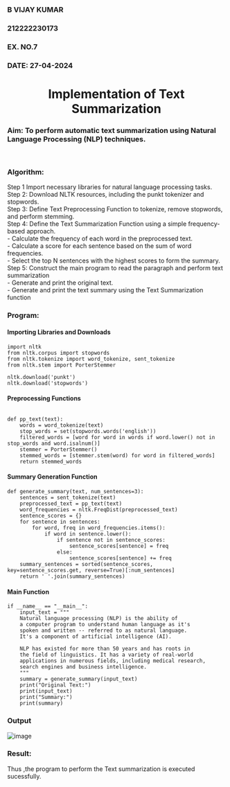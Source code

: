 <H3>B VIJAY KUMAR</H3>
<H3>212222230173</H3>
<H3>EX. NO.7</H3>
<H3>DATE: 27-04-2024</H3>
<H1 ALIGN =CENTER>Implementation of Text  Summarization</H1>
<H3>Aim: 
 To perform automatic text summarization using Natural Language Processing (NLP) techniques. </H3> 
 <BR>
<h3>Algorithm:</h3>
Step 1 Import necessary libraries for natural language processing tasks.<BR>
Step 2: Download NLTK resources, including the punkt tokenizer and stopwords.<BR>
Step 3: Define Text Preprocessing Function to tokenize, remove stopwords, and perform stemming.<BR>
Step 4: Define the Text Summarization Function using a simple frequency-based approach.<br>
    - Calculate the frequency of each word in the preprocessed text.<br>
    - Calculate a score for each sentence based on the sum of word frequencies.<br>
    - Select the top N sentences with the highest scores to form the summary.<br>
Step 5: Construct the main program to read the paragraph  and perform text summarization<br>
      - Generate and print the original text.<br>
      - Generate and print the text summary using the  Text Summarization function<br>
<H3>Program:</H3>

#### Importing Libraries and Downloads

```
import nltk
from nltk.corpus import stopwords
from nltk.tokenize import word_tokenize, sent_tokenize
from nltk.stem import PorterStemmer

nltk.download('punkt')
nltk.download('stopwords')

```

#### Preprocessing Functions

```

def pp_text(text):
    words = word_tokenize(text)
    stop_words = set(stopwords.words('english'))
    filtered_words = [word for word in words if word.lower() not in stop_words and word.isalnum()]
    stemmer = PorterStemmer()
    stemmed_words = [stemmer.stem(word) for word in filtered_words]
    return stemmed_words

```

#### Summary Generation Function

```
def generate_summary(text, num_sentences=3):
    sentences = sent_tokenize(text)
    preprocessed_text = pp_text(text)
    word_frequencies = nltk.FreqDist(preprocessed_text)
    sentence_scores = {}
    for sentence in sentences:
        for word, freq in word_frequencies.items():
            if word in sentence.lower():
                if sentence not in sentence_scores:
                    sentence_scores[sentence] = freq
                else:
                    sentence_scores[sentence] += freq
    summary_sentences = sorted(sentence_scores, key=sentence_scores.get, reverse=True)[:num_sentences]
    return ' '.join(summary_sentences)

```

#### Main Function

```
if __name__ == "__main__":
    input_text = """
    Natural language processing (NLP) is the ability of 
    a computer program to understand human language as it's 
    spoken and written -- referred to as natural language. 
    It's a component of artificial intelligence (AI).

    NLP has existed for more than 50 years and has roots in 
    the field of linguistics. It has a variety of real-world 
    applications in numerous fields, including medical research, 
    search engines and business intelligence.
    """
    summary = generate_summary(input_text)
    print("Original Text:")
    print(input_text)
    print("Summary:")
    print(summary)

```

<H3>Output</H3>

![image](https://github.com/VIJAYKUMAR22007124/Ex-7-AAI/assets/119657657/fb82fd8c-356e-41b2-9d1a-a8b028d24100)


<H3>Result:</H3>
Thus ,the program to perform the Text summarization is executed sucessfully.



